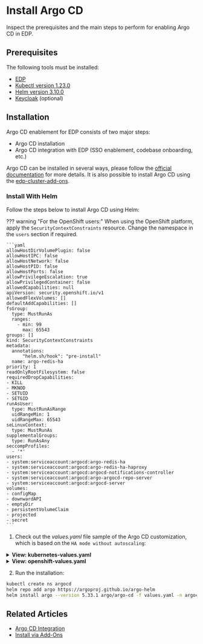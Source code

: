 # Install Argo CD

Inspect the prerequisites and the main steps to perform for enabling Argo CD in EDP.

## Prerequisites

The following tools must be installed:

* [EDP](./install-edp.md)
* [Kubectl version 1.23.0](https://v1-23.docs.kubernetes.io/releases/download/)
* [Helm version 3.10.0](https://github.com/helm/helm/releases/tag/v3.10.0)
* [Keycloak](./install-keycloak.md) (optional)

## Installation

Argo CD enablement for EDP consists of two major steps:

* Argo CD installation
* Argo CD integration with EDP (SSO enablement, codebase onboarding, etc.)

Argo CD can be installed in several ways, please follow the [official documentation](https://argo-cd.readthedocs.io/en/stable/operator-manual/installation/) for more details. It is also possible to install Argo CD using the [edp-cluster-add-ons](https://github.com/epam/edp-cluster-add-ons).

### Install With Helm

Follow the steps below to install Argo CD using Helm:

??? warning "For the OpenShift users:"
    When using the OpenShift platform, apply the `SecurityContextConstraints` resource. Change the namespace in the `users` section if required.

    ```yaml
    allowHostDirVolumePlugin: false
    allowHostIPC: false
    allowHostNetwork: false
    allowHostPID: false
    allowHostPorts: false
    allowPrivilegeEscalation: true
    allowPrivilegedContainer: false
    allowedCapabilities: null
    apiVersion: security.openshift.io/v1
    allowedFlexVolumes: []
    defaultAddCapabilities: []
    fsGroup:
      type: MustRunAs
      ranges:
        - min: 99
          max: 65543
    groups: []
    kind: SecurityContextConstraints
    metadata:
      annotations:
          "helm.sh/hook": "pre-install"
      name: argo-redis-ha
    priority: 1
    readOnlyRootFilesystem: false
    requiredDropCapabilities:
    - KILL
    - MKNOD
    - SETUID
    - SETGID
    runAsUser:
      type: MustRunAsRange
      uidRangeMin: 1
      uidRangeMax: 65543
    seLinuxContext:
      type: MustRunAs
    supplementalGroups:
      type: RunAsAny
    seccompProfiles:
      - '*'
    users:
    - system:serviceaccount:argocd:argo-redis-ha
    - system:serviceaccount:argocd:argo-redis-ha-haproxy
    - system:serviceaccount:argocd:argocd-notifications-controller
    - system:serviceaccount:argocd:argo-argocd-repo-server
    - system:serviceaccount:argocd:argocd-server
    volumes:
    - configMap
    - downwardAPI
    - emptyDir
    - persistentVolumeClaim
    - projected
    - secret
    ```

1. Check out the *values.yaml* file sample of the Argo CD customization, which is based on the `HA mode without autoscaling`:

  <details>
  <summary><b>View: kubernetes-values.yaml</b></summary>

  ```yaml
  redis-ha:
    enabled: true

  controller:
    enableStatefulSet: true

  server:
    replicas: 2
    extraArgs:
      - "--insecure"
    env:
      - name: ARGOCD_API_SERVER_REPLICAS
        value: '2'
    ingress:
      enabled: true
      hosts:
        - "argocd.<Values.global.dnsWildCard>"

    rbacConfig:
      # users may be still be able to login,
      # but will see no apps, projects, etc...
      policy.default: ''
      scopes: '[groups]'
      policy.csv: |
        # default global admins
        g, ArgoCDAdmins, role:admin

  repoServer:
    replicas: 2

  # Deploy without sso
  dex:
    enabled: false

  # Disabled for multitenancy env with single instance deployment
  applicationSet:
    enabled: false
  ```

  </details>

  <details>
  <summary><b>View: openshift-values.yaml</b></summary>

  ```yaml
  redis-ha:
    enabled: true

  controller:
    enableStatefulSet: true

  server:
    replicas: 2
    extraArgs:
      - "--insecure"
    env:
      - name: ARGOCD_API_SERVER_REPLICAS
        value: '2'
    route:
      enabled: true
      hostname: "argocd.<.Values.global.dnsWildCard>"
      termination_type: edge
      termination_policy: Redirect

    rbacConfig:
      # users may be still be able to login,
      # but will see no apps, projects, etc...
      policy.default: ''
      scopes: '[groups]'
      policy.csv: |
        # default global admins
        g, ArgoCDAdmins, role:admin

  repoServer:
    replicas: 2

  # Deploy without sso
  dex:
    enabled: false

  # Disabled for multitenancy env with single instance deployment
  applicationSet:
    enabled: false
  ```

  </details>

2. Run the installation:

  ```bash
  kubectl create ns argocd
  helm repo add argo https://argoproj.github.io/argo-helm
  helm install argo --version 5.33.1 argo/argo-cd -f values.yaml -n argocd
  ```

## Related Articles

* [Argo CD Integration](argocd-integration.md)
* [Install via Add-Ons](add-ons-overview.md)
